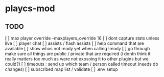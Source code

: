 # playcs-mod

## TODO

[ ] max player override -maxplayers_override 16
[ ] dont capture stats unless live
[ ] player chat
[ ] assists / flash assists
[ ] help command that are available
[ ] show whos not ready yet when calling !ready
[ ] go through make sure all things are public / private that are required (i dontn think it really matters too much as were not expsoing it to other plugins but we could?)
[ ] timeouts : send up which team / person called timeout (needs db changes)
[ ] subscribed map list / validate
[ ] .env setup